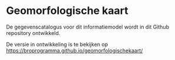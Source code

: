 # Geomorfologische kaart

De gegevenscatalogus voor dit informatiemodel wordt in dit Github repository ontwikkeld.

De versie in ontwikkeling is te bekijken op https://broprogramma.github.io/geomorfologischekaart/
